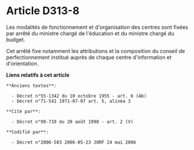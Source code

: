 # Article D313-8

Les modalités de fonctionnement et d'organisation des centres sont fixées par arrêté du ministre chargé de l'éducation et du
ministre chargé du budget.

Cet arrêté fixe notamment les attributions et la composition du conseil de perfectionnement institué auprès de chaque centre
d'information et d'orientation.

**Liens relatifs à cet article**

	**Anciens textes**:

	  - Décret n°55-1342 du 10 octobre 1955 - art. 6 (Ab)
	  - Décret n°71-541 1971-07-07 art. 5, alinéa 3

	**Cité par**:

	  - Décret n°98-719 du 20 août 1998 - art. 2 (V)

	**Codifié par**:

	  - Décret n°2006-583 2006-05-23 JORF 24 mai 2006
